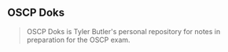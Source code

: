 ## OSCP Doks 
> OSCP Doks is Tyler Butler's personal repository for notes in preparation for the OSCP exam.

